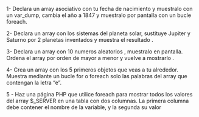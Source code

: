 1- Declara un array asociativo con tu fecha de nacimiento y muestralo con un var_dump, cambia el año a 1847 y muestralo por pantalla con un bucle foreach.

2- Declara un array con los sistemas del planeta solar, sustituye Jupiter y Saturno por 2 planetas inventados y muestra el resultado . 

3- Declara un array con 10 numeros aleatorios , muestralo en pantalla. Ordena el array por orden de mayor a menor y vuelve a mostrarlo .

4- Crea un array con los 5 primeros objetos que veas a tu alrededor. Muestra mediante un bucle for o foreach solo las palabras del array que contengan la letra “e”. 

5 - Haz una página PHP que utilice foreach para mostrar todos los valores del array $_SERVER en una tabla con dos columnas. 
    La primera columna debe contener el nombre de la variable, y la segunda su valor